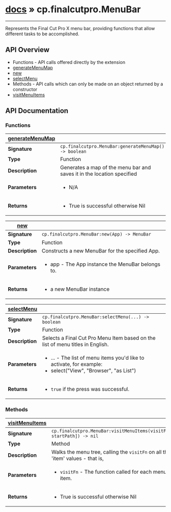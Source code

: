 # [docs](index.md) » cp.finalcutpro.MenuBar
---

Represents the Final Cut Pro X menu bar, providing functions that allow different tasks to be accomplished.

## API Overview
* Functions - API calls offered directly by the extension
 * [generateMenuMap](#generateMenuMap)
 * [new](#new)
 * [selectMenu](#selectMenu)
* Methods - API calls which can only be made on an object returned by a constructor
 * [visitMenuItems](#visitMenuItems)

## API Documentation

### Functions

| [generateMenuMap](#generateMenuMap)         |                                                                                     |
| --------------------------------------------|-------------------------------------------------------------------------------------|
| **Signature**                               | `cp.finalcutpro.MenuBar:generateMenuMap() -> boolean`                                                                    |
| **Type**                                    | Function                                                                     |
| **Description**                             | Generates a map of the menu bar and saves it in the location specified                                                                     |
| **Parameters**                              | <ul><li>N/A</li></ul> |
| **Returns**                                 | <ul><li>True is successful otherwise Nil</li></ul>          |

| [new](#new)         |                                                                                     |
| --------------------------------------------|-------------------------------------------------------------------------------------|
| **Signature**                               | `cp.finalcutpro.MenuBar:new(App) -> MenuBar`                                                                    |
| **Type**                                    | Function                                                                     |
| **Description**                             | Constructs a new MenuBar for the specified App.                                                                     |
| **Parameters**                              | <ul><li>app - The App instance the MenuBar belongs to.</li></ul> |
| **Returns**                                 | <ul><li>a new MenuBar instance</li></ul>          |

| [selectMenu](#selectMenu)         |                                                                                     |
| --------------------------------------------|-------------------------------------------------------------------------------------|
| **Signature**                               | `cp.finalcutpro.MenuBar:selectMenu(...) -> boolean`                                                                    |
| **Type**                                    | Function                                                                     |
| **Description**                             | Selects a Final Cut Pro Menu Item based on the list of menu titles in English.                                                                     |
| **Parameters**                              | <ul><li>... - The list of menu items you'd like to activate, for example:</li><li>           select("View", "Browser", "as List")</li></ul> |
| **Returns**                                 | <ul><li>`true` if the press was successful.</li></ul>          |

### Methods

| [visitMenuItems](#visitMenuItems)         |                                                                                     |
| --------------------------------------------|-------------------------------------------------------------------------------------|
| **Signature**                               | `cp.finalcutpro.MenuBar:visitMenuItems(visitFn[, startPath]) -> nil`                                                                    |
| **Type**                                    | Method                                                                     |
| **Description**                             | Walks the menu tree, calling the `visitFn` on all the 'item' values - that is,                                                                     |
| **Parameters**                              | <ul><li>`visitFn`	- The function called for each menu item.</li></ul> |
| **Returns**                                 | <ul><li>True is successful otherwise Nil</li></ul>          |


